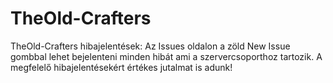 # TheOld-Crafters
TheOld-Crafters hibajelentések:
Az Issues oldalon a zöld New Issue gombbal lehet bejelenteni minden hibát ami a szervercsoporthoz tartozik.
A megfelelő hibajelentésekért értékes jutalmat is adunk!
